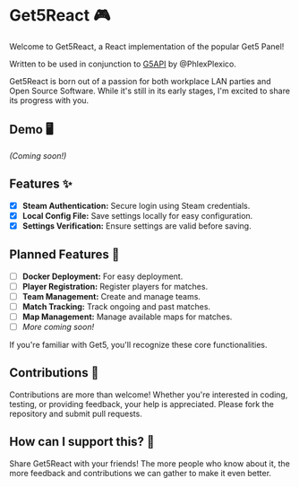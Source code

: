 # Get5React 🎮

Welcome to Get5React, a React implementation of the popular Get5 Panel!

Written to be used in conjunction to [G5API](https://github.com/PhlexPlexico/G5API) by @PhlexPlexico.

Get5React is born out of a passion for both workplace LAN parties and Open Source Software. While it's still in its early stages, I'm excited to share its progress with you.

## Demo 🖥️

_(Coming soon!)_

## Features ✨

- [x] **Steam Authentication:** Secure login using Steam credentials.
- [x] **Local Config File:** Save settings locally for easy configuration.
- [x] **Settings Verification:** Ensure settings are valid before saving.

## Planned Features 🚀

- [ ] **Docker Deployment:** For easy deployment.
- [ ] **Player Registration:** Register players for matches.
- [ ] **Team Management:** Create and manage teams.
- [ ] **Match Tracking:** Track ongoing and past matches.
- [ ] **Map Management:** Manage available maps for matches.
- [ ] _More coming soon!_

If you're familiar with Get5, you'll recognize these core functionalities.

## Contributions 🤝

Contributions are more than welcome! Whether you're interested in coding, testing, or providing feedback, your help is appreciated. Please fork the repository and submit pull requests.

## How can I support this? 🌟

Share Get5React with your friends! The more people who know about it, the more feedback and contributions we can gather to make it even better.
